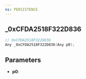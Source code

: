 ```yaml
---
ns: PERSISTENCE
---
```

## _0xCFDA2518F322D836

```c
// 0xCFDA2518F322D836
Any _0xCFDA2518F322D836(Any p0);
```

## Parameters
* **p0**:
